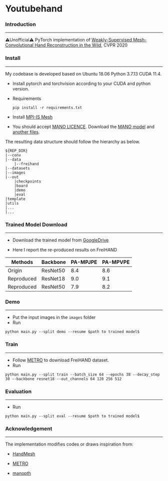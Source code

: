 # Youtubehand

### Introduction

---

⚠Unofficial⚠ PyTorch implementation of [Weakly-Supervised Mesh-Convolutional Hand Reconstruction in the Wild](https://arxiv.org/abs/2004.01946), CVPR 2020

### Install

---

My codebase is developed based on Ubuntu 18.06 Python 3.7.13 CUDA 11.4.

- Install pytorch and torchvision according to your CUDA and python version.

- Requirements

  ```
  pip install -r requirements.txt
  ```

- Install [MPI-IS Mesh](https://github.com/MPI-IS/mesh)

- You should accept [MANO LICENCE](https://mano.is.tue.mpg.de/license.html). Download the [MANO model](https://mano.is.tue.mpg.de/) and [another files](https://github.com/SeanChenxy/HandMesh/tree/main/template).

The resulting data structure should follow the hierarchy as below.

```
${REP_DIR}
|--conv
|--data
	|--freihand
|--datasets
|--images
|--out
	|checkpoints
	|board
	|demo
	|eval
|template
|utils
|...
|...
```



### Trained Model Download

---

- Download the trained model from [GoogleDrive](https://drive.google.com/file/d/1dZ3Xtwix6bO4A-0JrnNH3At_4ylzFyJO/view?usp=sharing)

- Here I report the re-produced results on FreiHAND

| Methods    | Backbone | PA-MPJPE | PA-MPVPE |
| ---------- | -------- | -------- | -------- |
| Origin     | ResNet50 | 8.4      | 8.6      |
| Reproduced | ResNet18 | 9.0      | 9.1      |
| Reproduced | ResNet50 | 7.9      | 8.2      |



### Demo

---

- Put the input images in the `images` folder 
- Run

```
python main.py --split demo --resume $path to trained model$
```

### Train

---

- Follow [METRO](https://github.com/microsoft/MeshTransformer) to download FreiHAND dataset.
- Run

```
python main.py --split train --batch_size 64 --epochs 38 --decay_step 30 --backbone resnet18 --out_channels 64 128 256 512
```

### Evaluation

---

- Run

```
python main.py --split eval --resume $path to trained model$
```

### Acknowledgement

---

The implementation modifies codes or draws inspiration from:

- [HandMesh](https://github.com/SeanChenxy/HandMesh)

- [METRO](https://github.com/microsoft/MeshTransformer)
- [manopth](https://github.com/hassony2/manopth)
